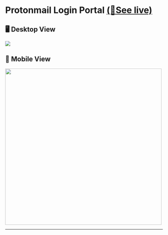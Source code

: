 # Protonmail Login Portal [(👀See live)](https://cosmicqbit.github.io/protonmail/)

## 🖥 Desktop View
![](https://telegra.ph/file/c0fbad299816cdfb596af.jpg)

## 📱 Mobile View
<img src="https://telegra.ph/file/8d10ae1f047bde51d097d.jpg" width="500px">
<hr>

